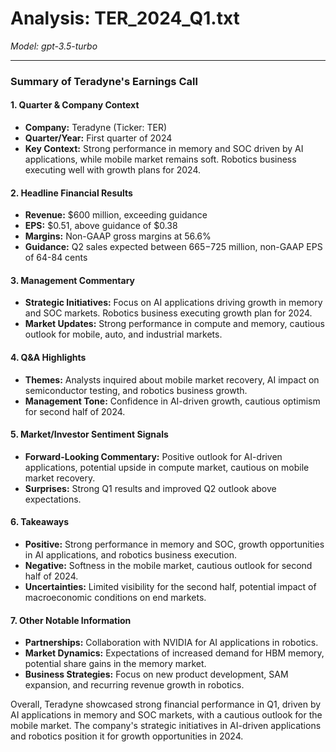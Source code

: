 # Analysis: TER_2024_Q1.txt

*Model: gpt-3.5-turbo*

---

### Summary of Teradyne's Earnings Call

#### 1. **Quarter & Company Context**
   - **Company:** Teradyne (Ticker: TER)
   - **Quarter/Year:** First quarter of 2024
   - **Key Context:** Strong performance in memory and SOC driven by AI applications, while mobile market remains soft. Robotics business executing well with growth plans for 2024.

#### 2. **Headline Financial Results**
   - **Revenue:** $600 million, exceeding guidance
   - **EPS:** $0.51, above guidance of $0.38
   - **Margins:** Non-GAAP gross margins at 56.6%
   - **Guidance:** Q2 sales expected between $665-$725 million, non-GAAP EPS of 64-84 cents

#### 3. **Management Commentary**
   - **Strategic Initiatives:** Focus on AI applications driving growth in memory and SOC markets. Robotics business executing growth plan for 2024.
   - **Market Updates:** Strong performance in compute and memory, cautious outlook for mobile, auto, and industrial markets.

#### 4. **Q&A Highlights**
   - **Themes:** Analysts inquired about mobile market recovery, AI impact on semiconductor testing, and robotics business growth.
   - **Management Tone:** Confidence in AI-driven growth, cautious optimism for second half of 2024.

#### 5. **Market/Investor Sentiment Signals**
   - **Forward-Looking Commentary:** Positive outlook for AI-driven applications, potential upside in compute market, cautious on mobile market recovery.
   - **Surprises:** Strong Q1 results and improved Q2 outlook above expectations.

#### 6. **Takeaways**
   - **Positive:** Strong performance in memory and SOC, growth opportunities in AI applications, and robotics business execution.
   - **Negative:** Softness in the mobile market, cautious outlook for second half of 2024.
   - **Uncertainties:** Limited visibility for the second half, potential impact of macroeconomic conditions on end markets.

#### 7. **Other Notable Information**
   - **Partnerships:** Collaboration with NVIDIA for AI applications in robotics.
   - **Market Dynamics:** Expectations of increased demand for HBM memory, potential share gains in the memory market.
   - **Business Strategies:** Focus on new product development, SAM expansion, and recurring revenue growth in robotics.

Overall, Teradyne showcased strong financial performance in Q1, driven by AI applications in memory and SOC markets, with a cautious outlook for the mobile market. The company's strategic initiatives in AI-driven applications and robotics position it for growth opportunities in 2024.